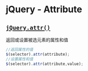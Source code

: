 # jQuery - Attribute

## [`jQuery.attr()`](http://www.runoob.com/jquery/html-attr.html)

返回或设置被选元素的属性和值

```javascript
//返回属性的值
$(selector).attr(attribute);
//设置属性和值
$(selector).attr(attribute,value);
```